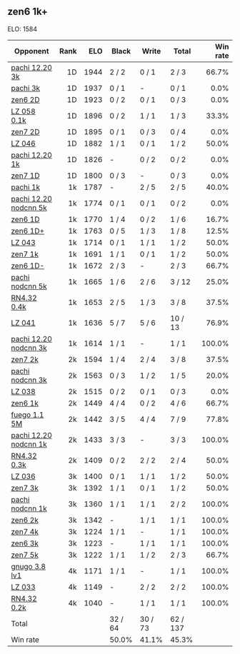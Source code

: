 ## zen6 1k+ ##

ELO: 1584

Opponent | Rank | ELO | Black | Write | Total | Win rate
---------|-----:|----:|-------|-------|-------|-------:
[pachi 12.20 3k](pachi%2012.20%203k.md) | 1D | 1944 | 2 / 2 | 0 / 1 | 2 / 3 | 66.7%
[pachi 3k](pachi%203k.md) | 1D | 1937 | 0 / 1 | - | 0 / 1 | 0.0%
[zen6 2D](zen6%202D.md) | 1D | 1923 | 0 / 2 | 0 / 1 | 0 / 3 | 0.0%
[LZ 058 0.1k](LZ%20058%200.1k.md) | 1D | 1896 | 0 / 2 | 1 / 1 | 1 / 3 | 33.3%
[zen7 2D](zen7%202D.md) | 1D | 1895 | 0 / 1 | 0 / 3 | 0 / 4 | 0.0%
[LZ 046](LZ%20046.md) | 1D | 1882 | 1 / 1 | 0 / 1 | 1 / 2 | 50.0%
[pachi 12.20 1k](pachi%2012.20%201k.md) | 1D | 1826 | - | 0 / 2 | 0 / 2 | 0.0%
[zen7 1D](zen7%201D.md) | 1D | 1800 | 0 / 3 | - | 0 / 3 | 0.0%
[pachi 1k](pachi%201k.md) | 1k | 1787 | - | 2 / 5 | 2 / 5 | 40.0%
[pachi 12.20 nodcnn 5k](pachi%2012.20%20nodcnn%205k.md) | 1k | 1774 | 0 / 1 | 0 / 1 | 0 / 2 | 0.0%
[zen6 1D](zen6%201D.md) | 1k | 1770 | 1 / 4 | 0 / 2 | 1 / 6 | 16.7%
[zen6 1D+](zen6%201D+.md) | 1k | 1763 | 0 / 5 | 1 / 3 | 1 / 8 | 12.5%
[LZ 043](LZ%20043.md) | 1k | 1714 | 0 / 1 | 1 / 1 | 1 / 2 | 50.0%
[zen7 1k](zen7%201k.md) | 1k | 1691 | 1 / 1 | 0 / 1 | 1 / 2 | 50.0%
[zen6 1D-](zen6%201D-.md) | 1k | 1672 | 2 / 3 | - | 2 / 3 | 66.7%
[pachi nodcnn 5k](pachi%20nodcnn%205k.md) | 1k | 1665 | 1 / 6 | 2 / 6 | 3 / 12 | 25.0%
[RN4.32 0.4k](RN4.32%200.4k.md) | 1k | 1653 | 2 / 5 | 1 / 3 | 3 / 8 | 37.5%
[LZ 041](LZ%20041.md) | 1k | 1636 | 5 / 7 | 5 / 6 | 10 / 13 | 76.9%
[pachi 12.20 nodcnn 3k](pachi%2012.20%20nodcnn%203k.md) | 1k | 1614 | 1 / 1 | - | 1 / 1 | 100.0%
[zen7 2k](zen7%202k.md) | 2k | 1594 | 1 / 4 | 2 / 4 | 3 / 8 | 37.5%
[pachi nodcnn 3k](pachi%20nodcnn%203k.md) | 2k | 1563 | 0 / 3 | 1 / 2 | 1 / 5 | 20.0%
[LZ 038](LZ%20038.md) | 2k | 1515 | 0 / 2 | 0 / 1 | 0 / 3 | 0.0%
[zen6 1k](zen6%201k.md) | 2k | 1449 | 4 / 4 | 0 / 2 | 4 / 6 | 66.7%
[fuego 1.1 5M](fuego%201.1%205M.md) | 2k | 1442 | 3 / 5 | 4 / 4 | 7 / 9 | 77.8%
[pachi 12.20 nodcnn 1k](pachi%2012.20%20nodcnn%201k.md) | 2k | 1433 | 3 / 3 | - | 3 / 3 | 100.0%
[RN4.32 0.3k](RN4.32%200.3k.md) | 2k | 1409 | 0 / 2 | 2 / 2 | 2 / 4 | 50.0%
[LZ 036](LZ%20036.md) | 3k | 1400 | 0 / 1 | 1 / 1 | 1 / 2 | 50.0%
[zen7 3k](zen7%203k.md) | 3k | 1392 | 1 / 1 | 0 / 1 | 1 / 2 | 50.0%
[pachi nodcnn 1k](pachi%20nodcnn%201k.md) | 3k | 1360 | 1 / 1 | 1 / 1 | 2 / 2 | 100.0%
[zen6 2k](zen6%202k.md) | 3k | 1342 | - | 1 / 1 | 1 / 1 | 100.0%
[zen7 4k](zen7%204k.md) | 3k | 1224 | 1 / 1 | - | 1 / 1 | 100.0%
[zen6 3k](zen6%203k.md) | 3k | 1223 | - | 1 / 1 | 1 / 1 | 100.0%
[zen7 5k](zen7%205k.md) | 3k | 1222 | 1 / 1 | 1 / 2 | 2 / 3 | 66.7%
[gnugo 3.8 lv1](gnugo%203.8%20lv1.md) | 4k | 1171 | 1 / 1 | - | 1 / 1 | 100.0%
[LZ 033](LZ%20033.md) | 4k | 1149 | - | 2 / 2 | 2 / 2 | 100.0%
[RN4.32 0.2k](RN4.32%200.2k.md) | 4k | 1040 | - | 1 / 1 | 1 / 1 | 100.0%
Total | | | 32 / 64 | 30 / 73 | 62 / 137 | 
Win rate| | | 50.0% | 41.1% | 45.3% | 
